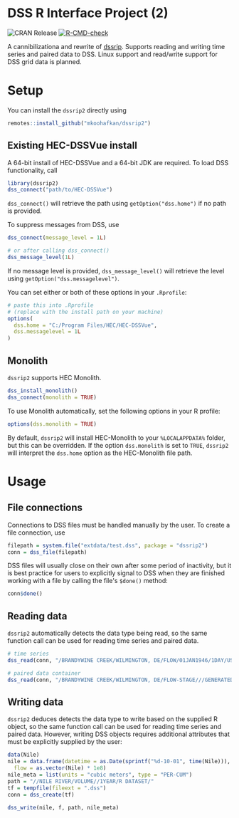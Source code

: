 # DSS R Interface Project (2)

  <!-- badges: start -->
  ![CRAN Release](https://www.r-pkg.org/badges/version-last-release/dssrip2)
  [![R-CMD-check](https://github.com/mkoohafkan/dssrip2/actions/workflows/R-CMD-check.yaml/badge.svg)](https://github.com/mkoohafkan/dssrip2/actions/workflows/R-CMD-check.yaml)
  <!-- badges: end -->

A cannibilizationa and rewrite of
[dssrip](https://github.com/eheisman/dssrip). Supports reading and
writing time series and paired data to DSS. Linux support and
read/write support for DSS grid data is planned.
 
 # Setup

You can install the `dssrip2` directly using

```r
remotes::install_github("mkoohafkan/dssrip2")
```

 ## Existing HEC-DSSVue install

A 64-bit install of HEC-DSSVue and a 64-bit JDK are required. To load
DSS functionality, call

```r
library(dssrip2)
dss_connect("path/to/HEC-DSSVue")
```

`dss_connect()` will retrieve the path using `getOption("dss.home")` 
if no path is provided. 

To suppress messages from DSS, use

```r
dss_connect(message_level = 1L)

# or after calling dss_connect()
dss_message_level(1L)
```

If no message level is provided, `dss_message_level()` will retrieve
the level using `getOption("dss.messagelevel")`.

You can set either or both of these options in your `.Rprofile`:

```r
# paste this into .Rprofile
# (replace with the install path on your machine)
options(
  dss.home = "C:/Program Files/HEC/HEC-DSSVue",
  dss.messagelevel = 1L
)
```


## Monolith

`dssrip2` supports HEC Monolith.
```r
dss_install_monolith()
dss_connect(monolith = TRUE)
```

To use Monolith automatically, set the following
options in your R profile:

```r
options(dss.monolith = TRUE)
```

By default, `dssrip2` will install HEC-Monolith to your
`%LOCALAPPDATA%` folder, but this can be overridden. If the option
`dss.monolith` is set to `TRUE`, `dssrip2` will interpret the
`dss.home` option as the HEC-Monolith file path.


# Usage

## File connections

Connections to DSS files must be handled manually by the user. To
create a file connection, use

```r
filepath = system.file("extdata/test.dss", package = "dssrip2")
conn = dss_file(filepath)
```

DSS files will usually close on their own after some period of
inactivity, but it is best practice for users to explicitly signal
to DSS when they are finished working with a file by calling the 
file's `$done()` method:

```r
conn$done()
```

## Reading data

`dssrip2` automatically detects the data type being read, so the same
function call can be used for reading time series and paired data.

```r
# time series
dss_read(conn, "/BRANDYWINE CREEK/WILMINGTON, DE/FLOW/01JAN1946/1DAY/USGS/")

# paired data container
dss_read(conn, "/BRANDYWINE CREEK/WILMINGTON, DE/FLOW-STAGE///GENERATED DATA PAIRS/")
```

## Writing data

`dssrip2` deduces detects the data type to write based on the supplied
R object, so the same function call can be used for reading time
series and paired data. However, writing DSS objects requires
additional attributes that must be explicitly supplied by the user:

```r
data(Nile)
nile = data.frame(datetime = as.Date(sprintf("%d-10-01", time(Nile))),
  flow = as.vector(Nile) * 1e8)
nile_meta = list(units = "cubic meters", type = "PER-CUM")
path = "//NILE RIVER/VOLUME//1YEAR/R DATASET/"
tf = tempfile(fileext = ".dss")
conn = dss_create(tf)

dss_write(nile, f, path, nile_meta)
```
